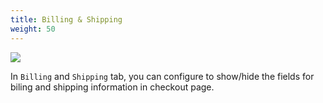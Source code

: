 ```yaml
---
title: Billing & Shipping
weight: 50
---
```

![](/images/configuration_07.jpg)

In `Billing` and `Shipping` tab, you can configure to show/hide the fields for biling and shipping information in checkout page.